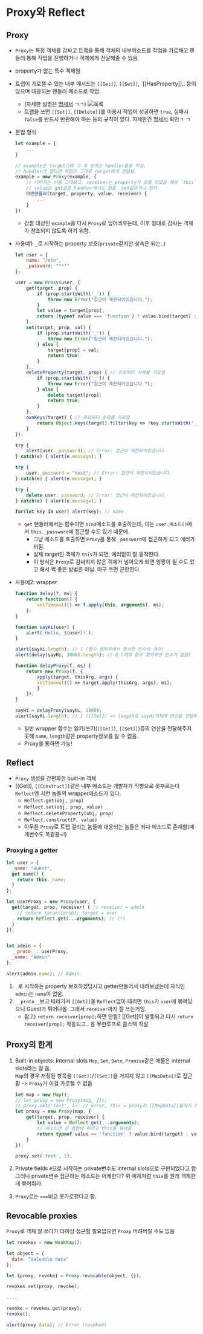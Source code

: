 # Proxy와 Reflect
## Proxy
- `Proxy`는 특정 객체를 감싸고 트랩을 통해 객체의 내부메소드를 작업을 가로채고 핸들러 통해 작업을 진행하거나 객체에게 전달해줄 수 있음
- property가 없는 특수 객체임
- 트랩이 가로챌 수 있는 내부 메서드는 `[[Get]]`, `[[Set]]`, `[[HasProperty]].. 등이 있으며 대응되는 핸들러 메소드로 작업.
    - (자세한 설명은 [명세서](https://tc39.es/ecma262/#sec-proxy-object-internal-methods-and-internal-slots) ㄱㄱ)
    ![목록](https://github.com/mingoos/posts/raw/main/javascript/assets/proxy_method.png)
    - 트랩을 쓰면 `[[Set]]`, `[[Delete]]`를 이용시 작업이 성공하면 `true`, 실패시 `false`를 반드시 반환해야 하는 등의 규칙이 있다. 자세한건 [명세서](https://tc39.es/ecma262/#sec-proxy-object-internal-methods-and-internal-slots) 확인ㄱ ㄱ
- 문법 형식
    ```js
    let example = {
        ...
    }

    // example은 target이며 그 후 인자는 handler들을 작성.
    // handler가 없다면 작업이 그대로 target에게 전달됨.
    example = new Proxy(example, {
        // 나머지는 이름 그대로고, receiver는 property가 호출 되었을 때의 `this`
        // value는 get같은 handler에서는 없음. set같은거나 있지
        어떤핸들러(target, property, value, receiver) {
            ...
        }
    })
    ```
    - 감쌀 대상인 `example`을 다시 `Proxy`로 덮어씌우는데, 이후 절대로 감싸는 객체가 참조되지 않도록 하기 위함.
- 사용예1: `_`로 시작하는 property 보호(`private`같지만 상속은 되는..)
    ```js
    let user = {
        name: "John",
        _password: "***"
    };

    user = new Proxy(user, {
        get(target, prop) {
            if (prop.startsWith('_')) {
                throw new Error("접근이 제한되어있습니다.");
            }
            let value = target[prop];
            return (typeof value === 'function') ? value.bind(target) : value; // (*)
        },
        set(target, prop, val) {
            if (prop.startsWith('_')) {
                throw new Error("접근이 제한되어있습니다.");
            } else {
                target[prop] = val;
                return true;
            }
        },
        deleteProperty(target, prop) { // 프로퍼티 삭제를 가로챔
            if (prop.startsWith('_')) {
                throw new Error("접근이 제한되어있습니다.");
            } else {
                delete target[prop];
                return true;
            }
        },
        ownKeys(target) { // 프로퍼티 순회를 가로챔
            return Object.keys(target).filter(key => !key.startsWith('_'));
        }
    });

    try {
        alert(user._password); // Error: 접근이 제한되어있습니다.
    } catch(e) { alert(e.message); }

    try {
        user._password = "test"; // Error: 접근이 제한되어있습니다.
    } catch(e) { alert(e.message); }

    try {
        delete user._password; // Error: 접근이 제한되어있습니다.
    } catch(e) { alert(e.message); }

    for(let key in user) alert(key); // name
    ```
    - `get` 핸들러에서는 함수이면 `bind`메소드를 호출하는데, 이는 `user.메소드()`에서 `this._password`에 접근할 수도 있기 때문에. 
        - 그냥 메소드를 호출하면 `Proxy`를 통해 `_password`에 접근하게 되고 에러가 터짐.
        - 실제 target인 객체가 `this`가 되면, 에러없이 잘 동작한다.
        - 이 방식은 `Proxy`로 감싸지지 않은 객체가 넘어오게 되면 엉망이 될 수도 있고 해서 썩 좋은 방법은 아님. 마구 쓰면 곤란한다.

- 사용예2: wrapper
    ```js
    function delay(f, ms) {
        return function() {
            setTimeout(() => f.apply(this, arguments), ms);
        };
    }

    function sayHi(user) {
        alert(`Hello, ${user}!`);
    }

    alert(sayHi.length); // 1 (함수 정의부에서 명시한 인수의 개수)
    alert(delay(sayHi, 3000).length); // 0 (래퍼 함수 정의부엔 인수가 없음)

    function delayProxy(f, ms) {
        return new Proxy(f, {
            apply(target, thisArg, args) {
            setTimeout(() => target.apply(thisArg, args), ms);
            }
        });
    }

    sayHi = delayProxy(sayHi, 3000);
    alert(sayHi.length); // 1 ([[Get]] => length로 sayHi객체에 연산을 전달해줌)
    ```
    - 일반 wrapper 함수는 읽기/쓰기(`[[Get]]`, `[[Set]]`)등의 연산을 전달해주지 못해 `name`, `length`같은 property정보를 알 수 없음.
    - Proxy를 통하면 가능!

## Reflect
- `Proxy` 생성을 간편화한 built-in 객체
- [[Get]], `[[Construct]]`같은 내부 메소드는 개발자가 직빵으로 못부르는디 `Reflect`엔 저런 놈들의 wrapper메소드가 있다.
    - `Reflect.get(obj, prop)`
    - `Reflect.set(obj, prop, value)`
    - `Reflect.deleteProperty(obj, prop)`
    - `Reflect.construct(F, value)`
    - 아무튼 `Proxy`로 트랩 걸리는 놈들에 대응되는 놈들은 죄다 메소드로 존재함(매개변수도 똑같음~!)

### Proxying a getter
```js
let user = {
  _name: "Guest",
  get name() {
    return this._name;
  }
};

let userProxy = new Proxy(user, {
  get(target, prop, receiver) { // receiver = admin
    // return target[prop]; target = user
    return Reflect.get(...arguments); // (*)
  }
});


let admin = {
  __proto__: userProxy,
  _name: "Admin"
};

alert(admin.name); // Admin
```
1. `_`로 시작하는 property 보호하겠답시고 getter만들어서 내려보냈는데 자식인 `admin`는 `name`이 없음.
2. `__proto__`보고 따라가서 `[[Get]]`을 `Reflect`없이 때리면 `this`가 `user`에 묶여있으니 Guest가 튀어나옴. 그래서 `receiver`까지 잘 쓰는거임.
    - 참고) `return receiver[prop];`하면 안됨? [[Get]]이 발동되고 다시 `return receiver[prop];` 작동되고.. 응 무한루프로 콜스택 작살

## Proxy의 한계
1. Built-in objects: Internal slots
`Map`, `Set`, `Date`, `Promise`같은 애들은 internal slots라는 걸 씀.<br>
`Map`의 경우 저장된 항목을 `[[Get]]`/`[[Set]]`을 거치지 않고 `[[MapData]]`로 접근함 -> `Proxy`가 이걸 가로챌 수 없음
    ```js
    let map = new Map();
    // let proxy = new Proxy(map, {});
    // proxy.set('test', 1); // Error, this = proxy라 [[MapData]]몰라서 에러터짐
    let proxy = new Proxy(map, {
        get(target, prop, receiver) {
            let value = Reflect.get(...arguments);
            // 메소드면 걍 맵한테 하라고 this를 묶어줌.
            return typeof value == 'function' ? value.bind(target) : value;
        }
    });

    proxy.set('test', 1); 
    ```
2. Private fields
`#`으로 시작하는 private변수도 internal slots으로 구현되었다고 함<br>
그러니 private변수 접근하는 메소드는 어케한다? 위 예제처럼 `this`를 원래 객체한테 묶어줘라.

3. `Proxy`로는 `===`비교 못가로챈다고 함.

## Revocable proxies
`Proxy`로 객체 잘 쓰다가 더이상 접근할 필요없으면 `Proxy` 버려버릴 수도 있음
```js
let revokes = new WeakMap();

let object = {
  data: "Valuable data"
};

let {proxy, revoke} = Proxy.revocable(object, {});

revokes.set(proxy, revoke);

....

revoke = revokes.get(proxy);
revoke();

alert(proxy.data); // Error (revoked)
```
